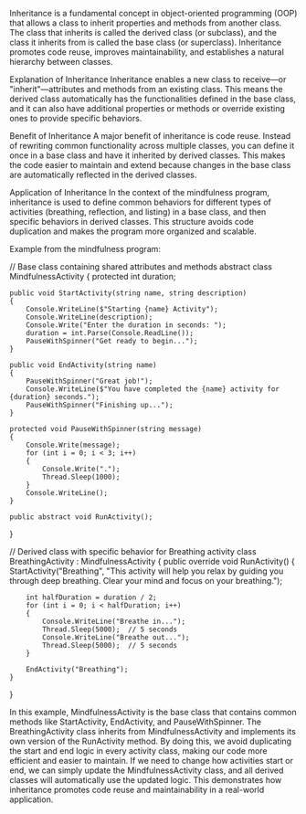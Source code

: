 Inheritance is a fundamental concept in object-oriented programming (OOP) that allows a class to inherit properties and methods from another class. The class that inherits is called the derived class (or subclass), and the class it inherits from is called the base class (or superclass). Inheritance promotes code reuse, improves maintainability, and establishes a natural hierarchy between classes.

Explanation of Inheritance
Inheritance enables a new class to receive—or "inherit"—attributes and methods from an existing class. This means the derived class automatically has the functionalities defined in the base class, and it can also have additional properties or methods or override existing ones to provide specific behaviors.

Benefit of Inheritance
A major benefit of inheritance is code reuse. Instead of rewriting common functionality across multiple classes, you can define it once in a base class and have it inherited by derived classes. This makes the code easier to maintain and extend because changes in the base class are automatically reflected in the derived classes.

Application of Inheritance
In the context of the mindfulness program, inheritance is used to define common behaviors for different types of activities (breathing, reflection, and listing) in a base class, and then specific behaviors in derived classes. This structure avoids code duplication and makes the program more organized and scalable.

Example from the mindfulness program:

// Base class containing shared attributes and methods
abstract class MindfulnessActivity
{
    protected int duration;

    public void StartActivity(string name, string description)
    {
        Console.WriteLine($"Starting {name} Activity");
        Console.WriteLine(description);
        Console.Write("Enter the duration in seconds: ");
        duration = int.Parse(Console.ReadLine());
        PauseWithSpinner("Get ready to begin...");
    }

    public void EndActivity(string name)
    {
        PauseWithSpinner("Great job!");
        Console.WriteLine($"You have completed the {name} activity for {duration} seconds.");
        PauseWithSpinner("Finishing up...");
    }

    protected void PauseWithSpinner(string message)
    {
        Console.Write(message);
        for (int i = 0; i < 3; i++)
        {
            Console.Write(".");
            Thread.Sleep(1000);
        }
        Console.WriteLine();
    }

    public abstract void RunActivity();
}

// Derived class with specific behavior for Breathing activity
class BreathingActivity : MindfulnessActivity
{
    public override void RunActivity()
    {
        StartActivity("Breathing", "This activity will help you relax by guiding you through deep breathing. Clear your mind and focus on your breathing.");

        int halfDuration = duration / 2;
        for (int i = 0; i < halfDuration; i++)
        {
            Console.WriteLine("Breathe in...");
            Thread.Sleep(5000);  // 5 seconds
            Console.WriteLine("Breathe out...");
            Thread.Sleep(5000);  // 5 seconds
        }

        EndActivity("Breathing");
    }
}


In this example, MindfulnessActivity is the base class that contains common methods like StartActivity, EndActivity, and PauseWithSpinner. The BreathingActivity class inherits from MindfulnessActivity and implements its own version of the RunActivity method. By doing this, we avoid duplicating the start and end logic in every activity class, making our code more efficient and easier to maintain. If we need to change how activities start or end, we can simply update the MindfulnessActivity class, and all derived classes will automatically use the updated logic. This demonstrates how inheritance promotes code reuse and maintainability in a real-world application.






